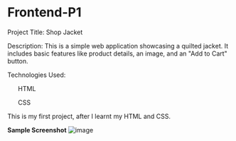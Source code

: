 # Frontend-P1
Project Title: Shop Jacket

Description:
This is a simple web application showcasing a quilted jacket. It includes basic features like product details, an image, and an "Add to Cart" button.

Technologies Used:

<ol>HTML</ol>
<ol>CSS</ol>


This is my first project, after I learnt my HTML and CSS.  

<b>Sample Screenshot</b>
![image](https://github.com/user-attachments/assets/810d5190-0377-4743-b858-562ae43d29cf)

